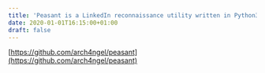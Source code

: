 ```yaml
---
title: 'Peasant is a LinkedIn reconnaissance utility written in Python3 that functions much like LinkedInt'
date: 2020-01-01T16:15:00+01:00
draft: false
---
```


[https://github.com/arch4ngel/peasant](https://github.com/arch4ngel/peasant)